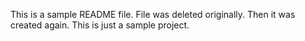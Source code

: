 This is a sample README file. File was deleted originally. Then it was created again. This is just a sample project.
